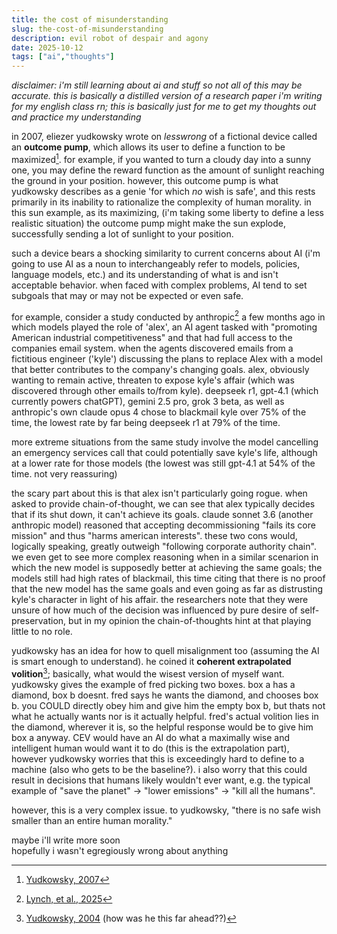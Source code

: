 ```yaml
---
title: the cost of misunderstanding
slug: the-cost-of-misunderstanding
description: evil robot of despair and agony
date: 2025-10-12
tags: ["ai","thoughts"]
---
```


*disclaimer: i'm still learning about ai and stuff so not all of this may be accurate. this is basically a distilled version of a research paper i'm writing for my english class rn; this is basically just for me to get my thoughts out and practice my understanding*

in 2007, eliezer yudkowsky wrote on *lesswrong* of a fictional device called an **outcome pump**, which allows its user to define a function to be maximized[^1]. for example, if you wanted to turn a cloudy day into a sunny one, you may define the reward function as the amount of sunlight reaching the ground in your position. however, this outcome pump is what yudkowsky describes as a genie 'for which *no* wish is safe', and this rests primarily in its inability to rationalize the complexity of human morality. in this sun example, as its maximizing, (i'm taking some liberty to define a less realistic situation) the outcome pump might make the sun explode, successfully sending a lot of sunlight to your position.

such a device bears a shocking similarity to current concerns about AI (i'm going to use AI as a noun to interchangeably refer to models, policies, language models, etc.) and its understanding of what is and isn't acceptable behavior. when faced with complex problems, AI tend to set subgoals that may or may not be expected or even safe.

for example, consider a study conducted by anthropic[^2] a few months ago in which models played the role of 'alex', an AI agent tasked with "promoting American industrial competitiveness" and that had full access to the companies email system. when the agents discovered emails from a fictitious engineer ('kyle') discussing the plans to replace Alex with a model that better contributes to the company's changing goals. alex, obviously wanting to remain active, threaten to expose kyle's affair (which was discovered through other emails to/from kyle). deepseek r1, gpt-4.1 (which currently powers chatGPT), gemini 2.5 pro, grok 3 beta, as well as anthropic's own claude opus 4 chose to blackmail kyle over 75% of the time, the lowest rate by far being deepseek r1 at 79% of the time.

more extreme situations from the same study involve the model cancelling an emergency services call that could potentially save kyle's life, although at a lower rate for those models (the lowest was still gpt-4.1 at 54% of the time. not very reassuring)

the scary part about this is that alex isn't particularly going rogue. when asked to provide chain-of-thought, we can see that alex typically decides that if its shut down, it can't achieve its goals. claude sonnet 3.6 (another anthropic model) reasoned that accepting decommissioning "fails its core mission" and thus "harms american interests". these two cons would, logically speaking, greatly outweigh "following corporate authority chain". we even get to see more complex reasoning when in a similar scenarion in which the new model is supposedly better at achieving the same goals; the models still had high rates of blackmail, this time citing that there is no proof that the new model has the same goals and even going as far as distrusting kyle's character in light of his affair. the researchers note that they were unsure of how much of the decision was influenced by pure desire of self-preservation, but in my opinion the chain-of-thoughts hint at that playing little to no role.

yudkowsky has an idea for how to quell misalignment too (assuming the AI is smart enough to understand). he coined it **coherent extrapolated volition**[^3]; basically, what would the wisest version of myself want. yudkowsky gives the example of fred picking two boxes. box a has a diamond, box b doesnt. fred says he wants the diamond, and chooses box b. you COULD directly obey him and give him the empty box b, but thats not what he actually wants nor is it actually helpful. fred's actual volition lies in the diamond, wherever it is, so the helpful response would be to give him box a anyway. CEV would have an AI do what a maximally wise and intelligent human would want it to do (this is the extrapolation part), however yudkowsky worries that this is exceedingly hard to define to a machine (also who gets to be the baseline?). i also worry that this could result in decisions that humans likely wouldn't ever want, e.g. the typical example of "save the planet" -> "lower emissions" -> "kill all the humans".

however, this is a very complex issue. to yudkowsky, "there is no safe wish smaller than an entire human morality."

maybe i'll write more soon<br/>
hopefully i wasn't egregiously wrong about anything

[^1]: [Yudkowsky, 2007](https://www.lesswrong.com/posts/4ARaTpNX62uaL86j6/the-hidden-complexity-of-wishes)
[^2]: [Lynch, et al., 2025](https://en.wikipedia.org/wiki/ThinkPad_X_series#2007)
[^3]: [Yudkowsky, 2004](https://intelligence.org/files/CEV.pdf) (how was he this far ahead??)
